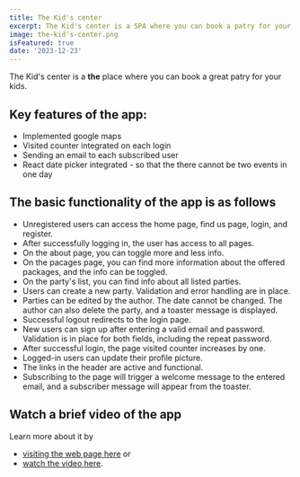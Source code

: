 ```yaml
---
title: The Kid's center
excerpt: The Kid's center is a SPA where you can book a patry for your kid
image: the-kid's-center.png
isFeatured: true
date: '2023-12-23'
---
```


The Kid's center is a **the** place where you can book a great patry for your kids.




## Key features of the app:

- Implemented google maps
- Visited counter integrated on each login
- Sending an email to each subscribed user
- React date picker integrated - so that the there cannot be two events in one day

## The basic functionality of the app is as follows

- Unregistered users can access the home page, find us page, login, and register.
- After successfully logging in, the user has access to all pages.
- On the about page, you can toggle more and less info.
- On the pacages page, you can find more information about the offered packages, and the info can be toggled.
- On the party's list, you can find info about all listed parties.
- Users can create a new party. Validation and error handling are in place.
- Parties can be edited by the author. The date cannot be changed. The author can also delete the party, and a toaster message is displayed.
- Successful logout redirects to the login page.
- New users can sign up after entering a valid email and password. Validation is in place for both fields, including the repeat password.
- After successful login, the page visited counter increases by one.
- Logged-in users can update their profile picture.
- The links in the header are active and functional.
- Subscribing to the page will trigger a welcome message to the entered email, and a subscriber message will appear from the toaster.

## Watch a brief video of the app


Learn more about it by 

- [visiting the web page here](https://exam-5da15.web.app/)
or
 - [watch the video here](https://www.youtube.com/watch?v=EohIGngL4iE).





